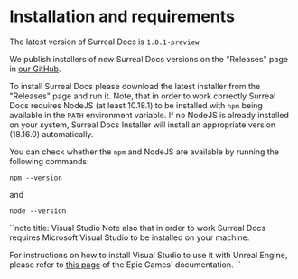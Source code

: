 # Installation and requirements

The latest version of Surreal Docs is `1.0.1-preview`

We publish installers of new Surreal Docs versions on the "Releases" page in 
[our GitHub](https://github.com/medelfor/surreal-docs/releases/ "Releases").

To install Surreal Docs please download the latest installer from the "Releases" page and run it. Note, that in order to work correctly Surreal Docs requires NodeJS (at least 10.18.1) to be installed with `npm` being available in the `PATH` environment variable. If no NodeJS is already installed on your system, Surreal Docs Installer will install an appropriate version (18.16.0) automatically.

You can check whether the `npm` and NodeJS are available by running the following commands:
```
npm --version
```
and
```
node --version
```

``note
title: Visual Studio
Note also that in order to work Surreal Docs requires Microsoft Visual Studio to be installed on your machine.

For instructions on how to install Visual Studio to use it with Unreal Engine, please refer to [this page](https://docs.unrealengine.com/5.2/en-US/setting-up-visual-studio-development-environment-for-cplusplus-projects-in-unreal-engine/ "Installation of Visual Studio") of the Epic Games' documentation.
``
